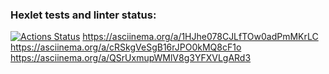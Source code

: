 ### Hexlet tests and linter status:
[![Actions Status](https://github.com/Andreyfaf/frontend-project-44/actions/workflows/hexlet-check.yml/badge.svg)](https://github.com/Andreyfaf/frontend-project-44/actions)
https://asciinema.org/a/1HJhe078CJLfTOw0adPmMKrLC
https://asciinema.org/a/cRSkgVeSgB16rJPO0kMQ8cF1o
https://asciinema.org/a/QSrUxmupWMlV8g3YFXVLgARd3